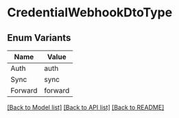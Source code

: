 # CredentialWebhookDtoType

## Enum Variants

| Name | Value |
|---- | -----|
| Auth | auth |
| Sync | sync |
| Forward | forward |


[[Back to Model list]](../README.md#documentation-for-models) [[Back to API list]](../README.md#documentation-for-api-endpoints) [[Back to README]](../README.md)


